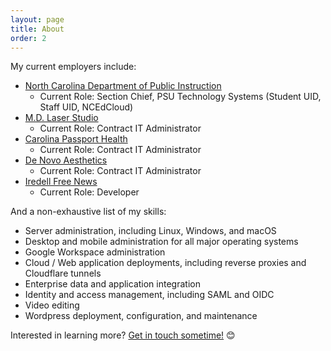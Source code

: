 ```yaml
---
layout: page
title: About
order: 2
---
```


My current employers include:
- [North Carolina Department of Public Instruction](https://dpi.nc.gov)
    - Current Role: Section Chief, PSU Technology Systems (Student UID, Staff UID, NCEdCloud)
- [M.D. Laser Studio](https://mdlaserstudio.com)
    - Current Role: Contract IT Administrator
- [Carolina Passport Health](https://passporthealthnc.com)
    - Current Role: Contract IT Administrator
- [De Novo Aesthetics](https://denovoaesthetics.com)
    - Current Role: Contract IT Administrator
- [Iredell Free News](https://iredellfreenews.com)
    - Current Role: Developer

And a non-exhaustive list of my skills:
- Server administration, including Linux, Windows, and macOS
- Desktop and mobile administration for all major operating systems
- Google Workspace administration
- Cloud / Web application deployments, including reverse proxies and Cloudflare tunnels
- Enterprise data and application integration
- Identity and access management, including SAML and OIDC
- Video editing
- Wordpress deployment, configuration, and maintenance

Interested in learning more? [Get in touch sometime!](/contact) 😊